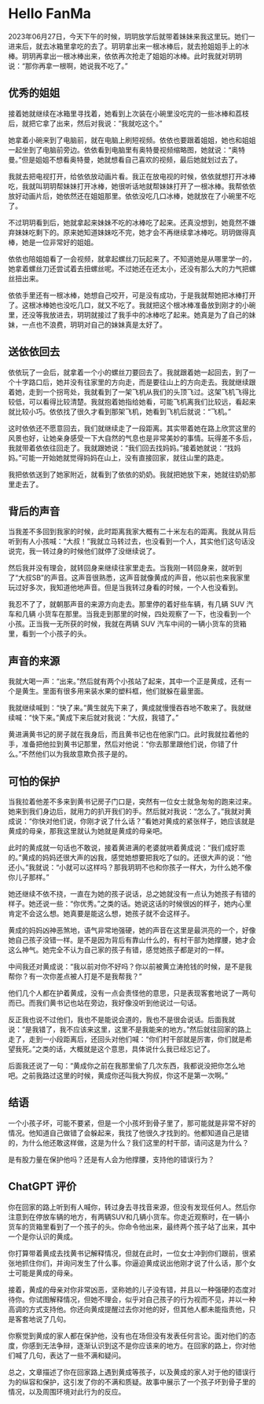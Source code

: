 # Hello FanMa 

2023年06月27日，今天下午的时候，玥玥放学后就带着妹妹来我这里玩。她们一进来后，就去冰箱里拿吃的去了。玥玥拿出来一根冰棒后，就去抢姐姐手上的冰棒。玥玥再拿出一根冰棒出来，依依再次抢走了姐姐的冰棒。此时我就对玥玥说：“那你再拿一根啊，她说我不吃了。”

## 优秀的姐姐

接着她就继续在冰箱里寻找着，她看到上次装在小碗里没吃完的一些冰棒和荔枝后，就把它拿了出来，然后对我说：“我就吃这个。”

她拿着小碗来到了电脑前，就在电脑上刷短视频。依依也要跟着姐姐，她也和姐姐一起坐到了电脑前旁边。依依看到电脑里有奥特曼视频缩略图，她就说：“奥特曼。”但是姐姐不想看奥特曼，她就想看自己喜欢的视频，最后她就划过去了。

我就去把电视打开，给依依放动画片看。我正在放电视的时候，依依就想打开冰棒吃，我就叫玥玥帮妹妹打开冰棒，她很听话地就帮妹妹打开了一根冰棒。我帮依依放好动画片后，她依然还在姐姐那里。依依没吃几口冰棒，她就放在了小碗里不吃了。

不过玥玥看到后，她就拿起来妹妹不吃的冰棒吃了起来。还真没想到，她竟然不嫌弃妹妹吃剩下的。原来她知道妹妹吃不完，她才会不再继续拿冰棒吃。玥玥做得真棒，她是一位非常好的姐姐。

依依也陪姐姐看了一会视频，就拿起螺丝刀玩起来了。不知道她是从哪里学一的，她拿着螺丝刀还尝试着去扭螺丝呢。不过她还在还太小，还没有那么大的力气把螺丝扭出来。

依依手里还有一根冰棒，她想自己咬开，可是没有成功，于是我就帮她把冰棒打开了。这根冰棒她也没吃几口，就又不吃了。我就把这个根冰棒准备放到刚才的小碗里，还没等我放进去，玥玥就接过了我手中的冰棒吃了起来。她真是为了自己的妹妹，一点也不浪费，玥玥对自己的妹妹真是太好了。

## 送依依回去

依依玩了一会后，就拿着一个小的螺丝刀要回去了。我就跟着她一起回去，到了一个十字路口后，她并没有往家里的方向走，而是要往山上的方向走去。我就继续跟着她，走到一个拐弯处，我就看到了一架飞机从我们的头顶飞过。这架飞机飞得比较低，可以看得比较清楚。我就抱着她指给她看，可能飞机离我们比较远，看起来就比较小巧。依依找了很久才看到那架飞机，她看到飞机后就说：“飞机。”

这时依依还不愿意回去，我们就继续走了一段距离。其实带着她在路上欣赏这里的风景也好，让她亲身感受一下大自然的气息也是非常美妙的事情。玩得差不多后，我就带着依依往回走了。我就跟她说：“我们回去找妈妈。”接着她就说：“找妈妈。”可能一开始她就觉得妈妈在山上，没有直接回家，就往山里的路走。

我把依依送到了她家附近，就看到了依依的奶奶。我就把她放下来，她就往奶奶那里走去了。

## 背后的声音

当我差不多回到我家的时候，此时距离我家大概有二十米左右的距离。我就从背后听到有人小孩喊：“大叔！”我就立马转过去，也没看到一个人，其实他们这句话没说完，我一转过身的时候他们就停了没继续说了。

然后我并没有理会，就转回身来继续往家里走去。当我刚一转回身来，就听到了“大叔SB”的声音。这声音很熟悉，这声音就像黄成的声音，他以前也来我家里玩过好多次，我知道他地声音。但是当我转过身看的时候，一个人也没看到。

我忍不了了，就朝那声音的来源方向走去。那里停的着好些车辆，有几辆 SUV 汽车和几辆 小货车在那里。当我走到那里的时候，四处观察了一下，也没看到一个小孩。正当我一无所获的时候，我就在两辆 SUV 汽车中间的一辆小货车的货箱里，看到一个小孩子的头。

## 声音的来源

我就大喝一声：“出来。”然后就有两个小孩站了起来，其中一个正是黄成，还有一个是黄生。里面有很多用来装水果的塑料框，他们就躲在最里面。

我就继续喊到：“快了来。”黄生就先下来了，黄成就慢慢吞吞地不敢来了。我就继续喊：“快下来。”黄成下来后就对我说：“大叔，我错了。”

黄进满黄书记的房子就在我身后，而且黄书记也在他家门口。此时我就拉着他的手，准备把他拉到黄书记那里，然后对他说：“你去那里跟他们说，你错了什么。”不然他们以为我故意欺负孩子是的。

## 可怕的保护

当我拉着他差不多来到黄书记房子门口是，突然有一位女士就急匆匆的跑来过来。她来到我们身边后，就用力的扒开我们的手。然后就对我说：“怎么了。”我就对黄成说：“你快对他们说，你刚才说了什么话？”看她对黄成的紧张样子，她应该就是黄成的母亲，那我这里就认为她就是黄成的母亲吧。

此时的黄成就一句话也不敢说，接着黄进满的老婆就哄着黄成说：“我们成好乖的。”黄成的妈妈还很大声的凶我，感觉她想要把我吃了似的。还很大声的说：“他还小。”我就说：“小就可以这样吗？那我玥玥不也和你孩子一样大，为什么她不像你儿子那样。”

她还继续不依不挠，一直在为她的孩子说话，总之她就没有一点认为她孩子有错的样子。她还说一些：“你优秀。”之类的话。她说这话的时候很凶的样子，她内心里肯定不会这么想。她真要是能这么想，她孩子就不会这样子。

黄成的妈妈凶神恶煞地，语气非常地强硬，她的声音在这里是最洪亮的一个，好像她自己孩子没错一样。是不是因为背后有靠山什么的，有村干部为她撑腰，她才会这么神气。她完全不认为自己家的孩子有错，感觉她孩子都是对的一样。

中间我还对黄成说：“我以前对你不好吗？你以前被黄立涛抢钱的时候，是不是我帮你？有一次你差点被人打是不是我帮我？”

他们几个人都在护着黄成，没有一点会责怪他的意思，只是表现客套地说了一两句而已。而我们黄书记也站在旁边，我好像没听到他说过一句话。

反正我也说不过他们，我也不是能说会道的，我也不是很会说话。后面我就说：“是我错了，我不应该来这里，这里不是我能来的地方。”然后就往回家的路上走了，走到一小段距离后，还回头对他们喊：“你们村干部就是厉害，你们就是希望我死。”之类的话，大概就是这个意思，具体说什么我已经忘记了。

后面我还说了一句：“黄成你之前在我那里偷了几次东西，我都说没把你怎么地吧。之前我路过这里的时候，黄成你还叫我大狗叔，你这不是第一次啊。”

## 结语

一个小孩子坏，可能不要紧，但是一个小孩坏到骨子里了，那可能就是非常不好的情况。他知道自己做错了会躲起来，我找了他很久才找到的。他都知道自己是错的，为什么他还敢这样做，这是为什么？我们这里的村干部，请问这是为什么？

是有股力量在保护他吗？还是有人会为他撑腰，支持他的错误行为？

## ChatGPT 评价

你在回家的路上听到有人喊你，转过身去寻找音来源，但没有发现任何人。然后你注意到在停放车辆的地方，有两辆SUV和几辆小货车。你走近观察时，在一辆小货车的货箱里看到了一个孩子的头。你命令他出来，最终两个孩子站了出来，其中一个是你认识的黄成。

你打算带着黄成去找黄书记解释情况，但就在此时，一位女士冲到你们跟前，很紧张地抓住你们，并询问发生了什么事。你逼迫黄成说出他刚才说了什么话，那个女士可能是黄成的母亲。

接着，黄成的母亲对你非常凶恶，坚称她的儿子没有错，并且以一种强硬的态度对待你。你试图解释情况，但她不理会，似乎对自己孩子的行为视而不见，并以一种高调的方式支持他。你还向黄成提醒过去你对他的好，但其他人都未能指责他，只是客套地说了几句。

你察觉到黄成的家人都在保护他，没有也在场但没有发表任何言论。面对他们的态度，你感到无法争辩，逐渐认识到这不是你应该来的地方。在回家的路上，你对他们喊了几句，表达了一些不满和疑问。

总之，文章描述了你在回家路上遇到黄成等孩子，以及黄成的家人对于他的错误行为的纵容和保护，这引发了你的不满和质疑。故事中展示了一个孩子坏到骨子里的情况，以及周围环境对此行为的反应。